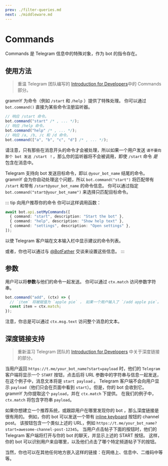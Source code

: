 ```yaml
---
prev: ./filter-queries.md
next: ./middleware.md
---
```


# Commands

Commands 是 Telegram 信息中的特殊对象，作为 bot 的指令存在。

## 使用方法

> 重温 Telegram 团队编写的 [Introduction for Developers](https://core.telegram.org/bots#commands)中的 Commands 部分。

grammY 为命令（例如 `/start` 和 `/help` ）提供了特殊处理。
你可以通过 `bot.command()` 直接为某些命令注册监听器。

```ts
// 响应 /start 命令。
bot.command("start" /* , ... */);
// 响应 /help 命令。
bot.command("help" /* , ... */);
// 响应 /a, /b, /c 和 /d 命令。
bot.command(["a", "b", "c", "d"] /* , ... */);
```

请注意，只有那些在消息开头的命令才会被处理，所以如果一个用户发送 `请不要向那个 bot 发送 /start ！`，那么你的监听器将不会被调用，即使 `/start` 命令 _是_ 包含在消息中。

Telegram 支持向 bot 发送目标命令，即以 `@your_bot_name` 结尾的命令。
grammY 会为你自动处理这个问题，所以 `bot.command("start")` 将匹配带有 `/start` 和带有 `/start@your_bot_name` 的命令信息。
你可以通过指定 `bot.command("start@your_bot_name")` 来选择只匹配目标命令。

::: tip 向用户推荐你的命令
你可以这样调用函数：

```ts
await bot.api.setMyCommands([
  { command: "start", description: "Start the bot" },
  { command: "help", description: "Show help text" },
  { command: "settings", description: "Open settings" },
]);
```

以使 Telegram 客户端在文本输入栏中显示建议的命令列表。

或者，你也可以通过与 [@BotFather](https://t.me/BotFather) 交谈来设置这些信息。
:::

## 参数

用户可以将**参数**与他们的命令一起发送。
你可以通过 `ctx.match` 访问参数字符串。

```ts
bot.command("add", (ctx) => {
  // `item` 将被赋值为 `apple pie` ， 如果一个用户输入了 `/add apple pie`。
  const item = ctx.match;
});
```

注意，你总是可以通过 `ctx.msg.text` 访问整个消息的文本。

## 深度链接支持

> 重新温习 Telegram 团队的 [Introduction for Developers](https://core.telegram.org/bots#deep-linking) 中关于深度链接的部分。

当用户返回 `https://t.me/your_bot_name?start=payload` 时，他们的 `Telegram` 客户端将显示一个 `START` 按钮，点击后将 URL 参数中的字符串与信息一起发送，在这个例子中，消息文本将是 `start payload` 。
Telegram 客户端不会向用户显示 `payload`（他们只会在页面中看到 `start`）。但是，你的 bot 会收到它。
grammY 为你提取这个 `payload`，并在 `ctx.match` 下提供。
在我们的例子中，`ctx.match` 将包含字符串 `payload`。

如果你想建立一个推荐系统，或跟踪用户在哪里发现你的 bot ，那么深度链接是很有用的。
例如，你的 bot 可以发送一个带有 [inline keyboard](/zh/plugins/keyboard.md#inline-keyboards) 按钮的 channel post。
该按钮包含一个类似上述的 URL，例如 `https://t.me/your_bot_name?start=awesome-channel-post-12345`。
当用户点击帖子下面的按钮时，他们的 Telegram 客户端将打开与你的 bot 的聊天，并显示上述的 START 按钮。
这样，你的 bot 可以识别用户来自哪里，以及他们点击了哪个特定频道帖子下的按钮。

当然，你也可以在其他任何地方嵌入这样的链接：在网络上、信息中、二维码中等等。
